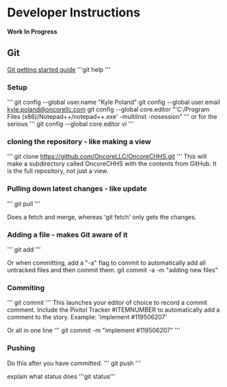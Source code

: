 # Developer Instructions
__Work In Progress__

## Git
[Git getting started guide](https://git-scm.com/book/en/v2/Getting-Started-The-Command-Line)
'''git help <command>'''

### Setup
'''
git config --global user.name "Kyle Poland"
git config --global user.email kyle.poland@oncorellc.com
git config --global core.editor "'C:/Program Files (x86)/Notepad++/notepad++.exe' -multiInst -nosession"
'''
or for the serious
'''
git config --global core.editor vi
'''

### cloning the repository - like making a view
'''
git clone https://github.com/OncoreLLC/OncoreCHHS.git
'''
This will make a subdirectory called OncoreCHHS with the contents from GitHub. It is the full repository, not just a view.

### Pulling down latest changes - like update
'''
git pull
'''

Does a fetch and merge, whereas 'git fetch' only gets the changes.

### Adding a file - makes Git aware of it
'''
git add <filename>
'''

Or when committing, add a "-a" flag to commit to automatically add all untracked files and then commit them.
git commit -a -m "adding new files"

### Commiting
'''
git commit
'''
This launches your editor of choice to record a commit comment. Include the Pivitol Tracker #ITEMNUMBER to automatically add a comment to the story.
Example: 'implement #119506207'

Or all in one line
'''
git commit -m "implement #119506207"
'''

### Pushing
Do this after you have committed.
'''
git push
'''

explain what status does
'''git status'''